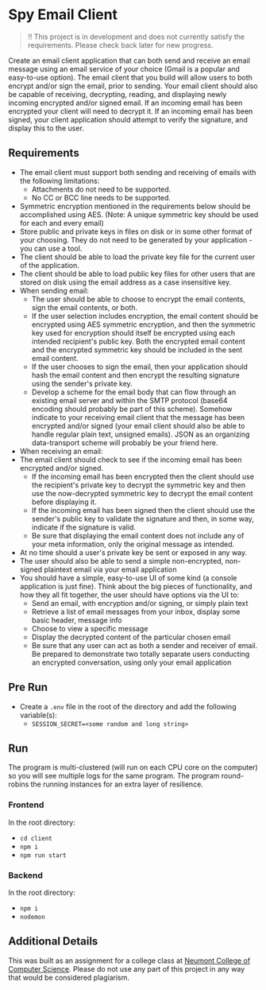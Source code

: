 # Spy Email Client

> :bangbang: This project is in development and does not currently satisfy the requirements. Please check back later for new progress.

Create an email client application that can both send and receive an email message using an email service of your choice (Gmail is a popular and easy-to-use option).  The email client that you build will allow users to both encrypt and/or sign the email, prior to sending. Your email client should also be capable of receiving, decrypting, reading, and displaying newly incoming encrypted and/or signed email. If an incoming email has been encrypted your client will need to decrypt it.  If an incoming email has been signed, your client application should attempt to verify the signature, and display this to the user.

## Requirements

- The email client must support both sending and receiving of emails with the following limitations:
  - Attachments do not need to be supported.
  - No CC or BCC line needs to be supported.
- Symmetric encryption mentioned in the requirements below should be accomplished using AES. (Note: A unique symmetric key should be used for each and every email)
- Store public and private keys in files on disk or in some other format of your choosing.  They do not need to be generated by your application - you can use a tool.
- The client should be able to load the private key file for the current user of the application.
- The client should be able to load public key files for other users that are stored on disk using the email address as a case insensitive key.
- When sending email:
  - The user should be able to choose to encrypt the email contents, sign the email contents, or both.
  - If the user selection includes encryption, the email content should be encrypted using AES symmetric encryption, and then the symmetric key used for encryption should itself be encrypted using each intended recipient's public key.  Both the encrypted email content and the encrypted symmetric key should be included in the sent email content.
  - If the user chooses to sign the email, then your application should hash the email content and then encrypt the resulting signature using the sender's private key.
  - Develop a scheme for the email body that can flow through an existing email server and within the SMTP protocol (base64 encoding should probably be part of this scheme).  Somehow indicate to your receiving email client that the message has been encrypted and/or signed (your email client should also be able to handle regular plain text, unsigned emails). JSON as an organizing data-transport scheme will probably be your friend here.
- When receiving an email:
- The email client should check to see if the incoming email has been encrypted and/or signed.
  - If the incoming email has been encrypted then the client should use the recipient's private key to decrypt the symmetric key and then use the now-decrypted symmetric key to decrypt the email content before displaying it.
  - If the incoming email has been signed then the client should use the sender's public key to validate the signature and then, in some way, indicate if the signature is valid.
  - Be sure that displaying the email content does not include any of your meta information, only the original message as intended.
- At no time should a user's private key be sent or exposed in any way.
- The user should also be able to send a simple non-encrypted, non-signed plaintext email via your email application
- You should have a simple, easy-to-use UI of some kind (a console application is just fine). Think about the big pieces of functionality, and how they all fit together, the user should have options via the UI to:
  - Send an email, with encryption and/or signing, or simply plain text
  - Retrieve a list of email messages from your inbox, display some basic header, message info
  - Choose to view a specific message
  - Display the decrypted content of the particular chosen email
  - Be sure that any user can act as both a sender and receiver of email. Be prepared to demonstrate two totally separate users conducting an encrypted conversation, using only your email application

## Pre Run

- Create a `.env` file in the root of the directory and add the following variable(s):
  - `SESSION_SECRET=<some random and long string>`

## Run

The program is multi-clustered (will run on each CPU core on the computer) so you will see multiple logs for the same program. The program round-robins the running instances for an extra layer of resilience.

### Frontend

In the root directory:

- `cd client`
- `npm i`
- `npm run start`

### Backend

In the root directory:

- `npm i`
- `nodemon`

## Additional Details

This was built as an assignment for a college class at [Neumont College of Computer Science](https://www.neumont.edu/). Please do not use any part of this project in any way that would be considered plagiarism.
